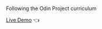 Following the Odin Project curriculum

[Live Demo](https://jshap24.github.io/etch-a-sketch/) :point_left:
